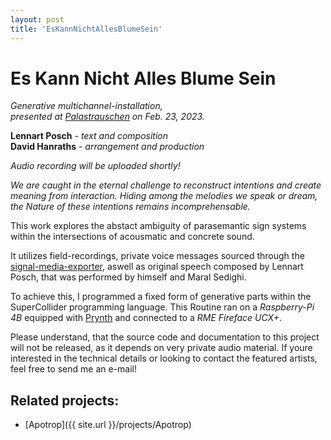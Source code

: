 ```yaml
---
layout: post
title: 'EsKannNichtAllesBlumeSein'
---
```


# Es Kann Nicht Alles Blume Sein

*Generative multichannel-installation,  
presented at [Palastrauschen](https://www.kunstpalast.de/palastrauschen) on Feb. 23, 2023.*  

**Lennart Posch** - *text and composition*  
**David Hanraths** - *arrangement and production*  

*Audio recording will be uploaded shortly!*

*We are caught in the eternal challenge to reconstruct intentions and create meaning from interaction.
Hiding among the melodies we speak or dream, the Nature of these intentions remains incomprehensable.*

This work explores the abstact ambiguity of parasemantic sign systems within the intersections of acousmatic and concrete sound.

It utilizes field-recordings, private voice messages sourced through the [signal-media-exporter](https://github.com/IdealChain/signal-media-exporter), 
aswell as original speech composed by Lennart Posch, that was performed by himself and Maral Sedighi.

To achieve this, I programmed a fixed form of generative parts within the SuperCollider programming language.
This Routine ran on a *Raspberry-Pi 4B* equipped with [Prynth](https://prynth.github.io/) and connected to a *RME Fireface UCX+*.  


<!--- The file linked here represents one of possibly infinite variations of this generative piece and is rendered in stereo. --->

Please understand, that the source code and documentation to this project will not be released,
as it depends on very private audio material. 
If youre interested in the technical details or looking to contact the featured artists,  
feel free to send me an e-mail! 

<!--- Pictures ---> 


## Related projects: 

- [Apotrop]({{ site.url }}/projects/Apotrop)

